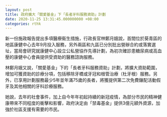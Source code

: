 ```yaml
---
layout: post
title: 政府擴大「關愛基金」下「長者牙科服務資助」計劃
date: 2020-11-25 13:31:45.000000000 +08:00
categories: rthk
---
```


新一份施政報告提出多項醫療衞生措施，行政長官林鄭月娥說，首間位於葵青區的地區康健中心去年9月投入服務，另外兩區和九區已分別批出營辦合約或落實選址，當局會研究就康健中心設立公私營協作先導計劃，為初次確診患糖尿病或高血壓的康健中心會員提供受資助的醫務諮詢服務。

林鄭月娥又說，「關愛基金」下的「長者牙科服務資助」計劃，將擴大資助範圍，增加可獲資助的診療分項，包括移除牙橋或牙冠和根管治療（杜牙根）服務。另外，已享用計劃服務最少5年並年滿75歲的長者，將獲提供第二次免費鑲配活動假牙及其他相關的牙科診療服務。

她說，去年的社會事件，加上自今年年初起持續的新冠疫情，為部分市民的精神健康帶來不同程度的衝擊和影響，政府決定由「禁毒基金」提供3億元額外資源，加強於社區支援有需要的市民。
